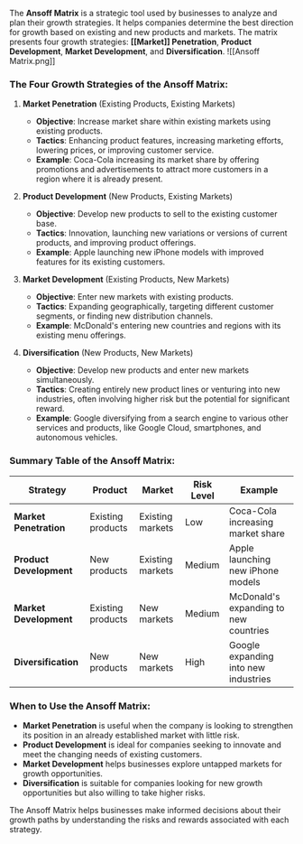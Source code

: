 The **Ansoff Matrix** is a strategic tool used by businesses to analyze and plan their growth strategies. It helps companies determine the best direction for growth based on existing and new products and markets. The matrix presents four growth strategies: **[[Market]] Penetration**, **Product Development**, **Market Development**, and **Diversification**.
![[Ansoff Matrix.png]]
### The Four Growth Strategies of the Ansoff Matrix:

1. **Market Penetration** (Existing Products, Existing Markets)
   - **Objective**: Increase market share within existing markets using existing products.
   - **Tactics**: Enhancing product features, increasing marketing efforts, lowering prices, or improving customer service.
   - **Example**: Coca-Cola increasing its market share by offering promotions and advertisements to attract more customers in a region where it is already present.

2. **Product Development** (New Products, Existing Markets)
   - **Objective**: Develop new products to sell to the existing customer base.
   - **Tactics**: Innovation, launching new variations or versions of current products, and improving product offerings.
   - **Example**: Apple launching new iPhone models with improved features for its existing customers.

3. **Market Development** (Existing Products, New Markets)
   - **Objective**: Enter new markets with existing products.
   - **Tactics**: Expanding geographically, targeting different customer segments, or finding new distribution channels.
   - **Example**: McDonald's entering new countries and regions with its existing menu offerings.

4. **Diversification** (New Products, New Markets)
   - **Objective**: Develop new products and enter new markets simultaneously.
   - **Tactics**: Creating entirely new product lines or venturing into new industries, often involving higher risk but the potential for significant reward.
   - **Example**: Google diversifying from a search engine to various other services and products, like Google Cloud, smartphones, and autonomous vehicles.

### Summary Table of the Ansoff Matrix:

| Strategy               | Product                  | Market                    | Risk Level        | Example                                     |
|------------------------|--------------------------|---------------------------|-------------------|---------------------------------------------|
| **Market Penetration**  | Existing products        | Existing markets           | Low               | Coca-Cola increasing market share           |
| **Product Development** | New products             | Existing markets           | Medium            | Apple launching new iPhone models           |
| **Market Development**  | Existing products        | New markets                | Medium            | McDonald's expanding to new countries      |
| **Diversification**     | New products             | New markets                | High              | Google expanding into new industries       |

### When to Use the Ansoff Matrix:
- **Market Penetration** is useful when the company is looking to strengthen its position in an already established market with little risk.
- **Product Development** is ideal for companies seeking to innovate and meet the changing needs of existing customers.
- **Market Development** helps businesses explore untapped markets for growth opportunities.
- **Diversification** is suitable for companies looking for new growth opportunities but also willing to take higher risks.

The Ansoff Matrix helps businesses make informed decisions about their growth paths by understanding the risks and rewards associated with each strategy.